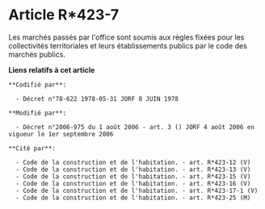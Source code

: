 # Article R*423-7

Les marchés passés par l'office sont soumis aux règles fixées pour les collectivités territoriales et leurs établissements
publics par le code des marchés publics.

**Liens relatifs à cet article**

	**Codifié par**:

	  - Décret n°78-622 1978-05-31 JORF 8 JUIN 1978

	**Modifié par**:

	  - Décret n°2006-975 du 1 août 2006 - art. 3 () JORF 4 août 2006 en vigueur le 1er septembre 2006

	**Cité par**:

	  - Code de la construction et de l'habitation. - art. R*423-12 (V)
	  - Code de la construction et de l'habitation. - art. R*423-13 (V)
	  - Code de la construction et de l'habitation. - art. R*423-15 (V)
	  - Code de la construction et de l'habitation. - art. R*423-16 (V)
	  - Code de la construction et de l'habitation. - art. R*423-17-1 (V)
	  - Code de la construction et de l'habitation. - art. R*423-25 (M)
